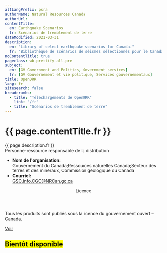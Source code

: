 ```yaml
---
altLangPrefix: psra
authorName: Natural Resources Canada
authorUrl:
contentTitle:
  en: Earthquake Scenarios
  fr: Scénarios de tremblement de terre
dateModified: 2021-03-31
description:
  en: "Library of select earthquake scenarios for Canada."
  fr: "Bibliothèque de scénarios de séismes sélectionnés pour le Canada."
noContentTitle: true
pageclass: wb-prettify all-pre
subject:
  en: [GV Government and Politics, Government services]
  fr: [GV Gouvernement et vie politique, Services gouvernementaux]
title: OpenDRR
lang: fr
sitesearch: false
breadcrumbs:
  - title: "Téléchargements de OpenDRR"
    link: "/fr"
  - title: "Scénarios de tremblement de terre"
---
```

# {{ page.contentTitle.fr }}

<div class="row">
  <div class="col-md-8">
  {{ page.description.fr }}
  </div>
  <div class="col-md-4">
    <div class="panel panel-primary mrgn-tp-sm">
      <div class="panel-heading">
        <div class="panel-title">Personne-ressource responsable de la distribution</div>
      </div>
      <ul class="list-group">
        <li class="list-group-item">
          <b>Nom de l'organisation:</b><br>
          Gouvernement du Canada;Ressources naturelles Canada;Secteur des terres et des minéraux, Commission géologique du Canada
        </li>   
        <li class="list-group-item">
          <b>Courriel:</b><br>
          <a href="mailto:GSC.info.CGC@NRCan.gc.ca">GSC.info.CGC@NRCan.gc.ca</a>
        </li>
      </ul>
    </div>
    <div class="panel panel-primary">
      <header class="panel-heading">
        <div class="panel-title">Licence</div>
      </header>
      <div class="panel-body">
        <p>Tous les produits sont publiés sous la licence du gouvernement ouvert – Canada.</p>
        <p class="text-center"><a href="https://open.canada.ca/fr/open-government-licence-canada" class="btn btn-primary">Voir</a></p>
      </div>
    </div>
  </div>
</div>

## <mark>Bientôt disponible</mark>

&nbsp;
